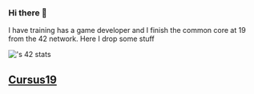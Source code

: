 ### Hi there 👋
I have training has a game developer and I finish the common core at 19 from the 42 network. Here I drop some stuff

![<lbuccher>'s 42 stats](https://badge.mediaplus.ma/darkblue/lbuccher?1337Badge=off&UM6P=off)

 ## [Cursus19](https://github.com/LisaBuccheri/Cursus19)  
